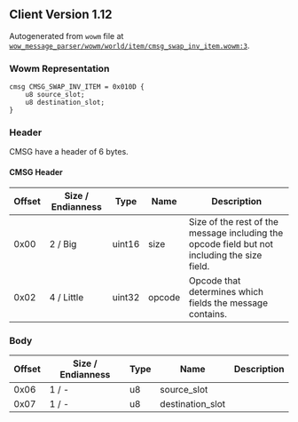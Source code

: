 ## Client Version 1.12

Autogenerated from `wowm` file at [`wow_message_parser/wowm/world/item/cmsg_swap_inv_item.wowm:3`](https://github.com/gtker/wow_messages/tree/main/wow_message_parser/wowm/world/item/cmsg_swap_inv_item.wowm#L3).

### Wowm Representation
```rust,ignore
cmsg CMSG_SWAP_INV_ITEM = 0x010D {
    u8 source_slot;
    u8 destination_slot;
}
```
### Header
CMSG have a header of 6 bytes.

#### CMSG Header
| Offset | Size / Endianness | Type   | Name   | Description |
| ------ | ----------------- | ------ | ------ | ----------- |
| 0x00   | 2 / Big           | uint16 | size   | Size of the rest of the message including the opcode field but not including the size field.|
| 0x02   | 4 / Little        | uint32 | opcode | Opcode that determines which fields the message contains.|
### Body
| Offset | Size / Endianness | Type | Name | Description |
| ------ | ----------------- | ---- | ---- | ----------- |
| 0x06 | 1 / - | u8 | source_slot |  |
| 0x07 | 1 / - | u8 | destination_slot |  |
